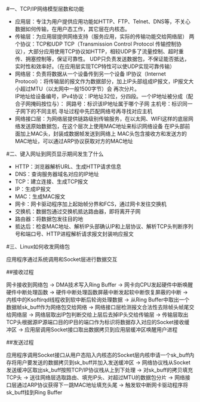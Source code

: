 #一、TCP/IP网络模型层数和功能
- 应用层：专注为用户提供应用功能如HTTP、FTP、Telnet、DNS等，不关心数据如何传输，在用户态工作，其它层在内核态。
- 传输层：为应用层提供网络支持（服务应用，实际的传输功能交给网络层）
    两个协议：TCP和UDP
        TCP（Transmission Control Protocol 传输控制协议），大部分应用使用TCP协议如HTTP，相较UDP多了流量控制、超时重                        传、拥塞控制等，保证可靠性。
        UDP只负责发送数据包，不保证能否抵达，实时性和效率好。（在应用层实现TCP特性可以使UDP实现可靠传输）
- 网络层：负责将数据从一个设备传到另一个设备
        IP协议（Internet Protocol）：将传输层的报文作为数据部分，加上IP头部组成IP报文，IP报文大小超过MTU（以太网中一般1500字节）会         再次分片。              
        IP地址给设备编号，IPv4协议：IP地址32位，分四段。一个IP地址被分成（配合子网掩码按位与）：
		网路号：标识该IP地址属于哪个子网
                主机号：标识同一子网下的不同主机
		寻址过程中先匹配网络号再寻找对应主机
- 网络接口层：为网络层提供链路级别传输服务，在以太网、WIFI这样的底层网络发送原始数据包，在这个层次上使用MAC地址来标识网络设备
        在IP头部前面加上MAC头，封装成数据帧发送到网络上
	MAC头包含接收方和发送方的MAC地址，可以通过ARP协议获取对方的MAC地址
			  
#二、键入网址到网页显示期间发生了什么
- HTTP：浏览器解析URL、生成HTTP请求信息
- DNS：查询服务器域名对应的IP地址
- TCP：建立连接、生成TCP报文
- IP：生成IP报文
- MAC：生成MAC报文
- 网卡：网卡驱动程序加上起始帧分界和FCS，通过网卡发往交换机
- 交换机：数据包通过交换机抵达路由器，即将离开子网
- 路由器：将数据包发往目的地
- 抵达后：检查MAC地址、解析IP头部确认IP和上层协议、解析TCP头判断序列号和端口号、HTTP进程解析请求报文封装响应报文

#三、Linux如何收发网络包

应用程序通过系统调用和Socket层进行数据交互

##接收过程

网卡接收到网络包 -> DMA技术写入Ring Buffer -> 网卡向CPU发起硬件中断唤醒硬件中断处理函数 -> 硬件中断处理函数屏蔽中断发起软中断恢复屏蔽的中断 -> 内核中的Ksoftirqd线程收到软中断后轮询处理数据 -> 从Ring Buffer中取出一个数据帧sk_buff作为网络包交给网络 -> 网络接口层检测报文合法性去除帧头帧尾交给网络层 -> 网络层取出IP包判断交给上层后去掉IP头交给传输层 -> 传输层取出TCP头根据源IP源端口目的IP目的端口作为标识将数据存入对应的Socket接收缓冲区 -> 应用层调用Socket接口取出数据拷贝到应用层缓冲区唤醒用户进程

##发送过程

应用程序调用Socket接口从用户态陷入内核态的Socket层内核申请一个sk_buff内存将用户要发送的数据拷贝到sk_buff并加入发送缓冲区 -> 网络协议栈从Socket发送缓冲区取出sk_buff按照TCP/IP协议栈从上到下处理 -> 对sk_buff的拷贝填充TCP头 -> 送往网络层选取路由、填充IP头、对超过MTU的数据包分片 -> 网络接口层通过ARP协议获得下一跳MAC地址填充头尾 -> 触发软中断网卡驱动程序将sk_buff挂到Ring Buffer


				
